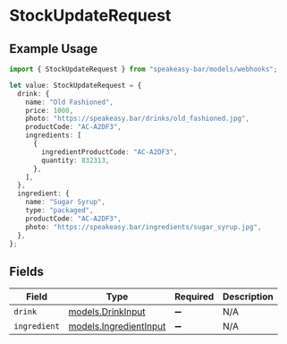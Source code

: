 # StockUpdateRequest

## Example Usage

```typescript
import { StockUpdateRequest } from "speakeasy-bar/models/webhooks";

let value: StockUpdateRequest = {
  drink: {
    name: "Old Fashioned",
    price: 1000,
    photo: "https://speakeasy.bar/drinks/old_fashioned.jpg",
    productCode: "AC-A2DF3",
    ingredients: [
      {
        ingredientProductCode: "AC-A2DF3",
        quantity: 832313,
      },
    ],
  },
  ingredient: {
    name: "Sugar Syrup",
    type: "packaged",
    productCode: "AC-A2DF3",
    photo: "https://speakeasy.bar/ingredients/sugar_syrup.jpg",
  },
};
```

## Fields

| Field                                                     | Type                                                      | Required                                                  | Description                                               |
| --------------------------------------------------------- | --------------------------------------------------------- | --------------------------------------------------------- | --------------------------------------------------------- |
| `drink`                                                   | [models.DrinkInput](../../models/drinkinput.md)           | :heavy_minus_sign:                                        | N/A                                                       |
| `ingredient`                                              | [models.IngredientInput](../../models/ingredientinput.md) | :heavy_minus_sign:                                        | N/A                                                       |